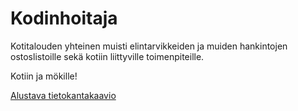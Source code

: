 # Kodinhoitaja
Kotitalouden yhteinen muisti elintarvikkeiden ja muiden hankintojen ostoslistoille sekä kotiin liittyville toimenpiteille. 

Kotiin ja mökille!

[Alustava tietokantakaavio](https://github.com/Hannav/Kodinhoitaja/blob/master/Kodinhoitaja_tietokantakaavio.pdf)
